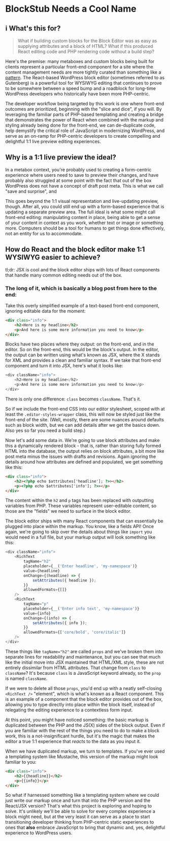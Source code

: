 # BlockStub Needs a Cool Name

## ℹ️ What's this for?

> What if building custom blocks for the Block Editor was as easy as supplying attributes and a block of HTML? What if this produced React editing code and PHP rendering code without a build step?

Here's the premise: many metaboxes and custom blocks being built for clients represent a particular front-end component for a site where the content management needs are more tightly curated than something like a [pattern](https://developer.wordpress.org/block-editor/reference-guides/block-api/block-patterns/). The React-based WordPress block editor (sometimes referred to as Gutenberg) is a powerful tool for WYSIWYG editing that continues to prove to be somewhere between a speed bump and a roadblock for long-time WordPress developers who historically have been more PHP-centric.

The developer workflow being targeted by this work is one where front-end outcomes are prioritized, beginning with the "slice and dice", if you will. By leveraging the familiar parts of PHP-based templating and creating a bridge that demonstrates the power of React when combined with the markup and styling already being done for the front-end, we can de-duplicate code, help demystify the critical role of JavaScript in modernizing WordPress, and serve as an on-ramp for PHP-centric developers to create compelling and delightful 1:1 live preview editing experiences.

## Why is a 1:1 live preview the ideal?

In a metabox context, you're probably used to creating a form-centric experience where users need to save to preview their changes, and have probably also struggled at some point with the fact that out of the box WordPress does not have a concept of draft post meta. This is what we call "save and surprise", and 

This goes beyond the 1:1 visual representation and live-updating preview, though. After all, you could still end up with a form-based experience that is updating a separate preview area. The full ideal is what some might call front-end editing: manipulating content in place, being able to get a sense of your content in context as you work, whether text or image or something more. Computers should be a tool for humans to get things done effectively, not an entity for us to accommodate.

## How do React and the block editor make 1:1 WYSIWYG easier to achieve?

tl;dr: JSX is cool and the block editor ships with lots of React components that handle many common editing needs out of the box.

### The long of it, which is basically a blog post from here to the end:

Take this overly simplified example of a text-based front-end component, ignoring editable data for the moment:

```html
<div class="info">
	<h2>Here is my headline</h2>
	<p>And here is some more information you need to know</p>
</div>
```

Blocks have two places where they output: on the front-end, and in the editor. So on the front-end, this would be the block's output. In the editor, the output can be written using what's known as JSX, where the X stands for XML and provides a clean and familiar syntax. If we take that front-end component and turn it into JSX, here's what it looks like:

```js
<div className="info">
	<h2>Here is my headline</h2>
	<p>And here is some more information you need to know</p>
</div>
```

There is only one difference: `class` becomes `className`. That's it.

So if we include the front-end CSS into our editor stylesheet, scoped with at least the `.editor-styles-wrapper` class, this will now be styled just like the front-end of the site. (Well, mostly, there are some nuances around defaults such as block width, but we can add details after we get the basics down. Also yes so far you need a build step.)

Now let's add some data in. We're going to use block attributes and make this a dynamically rendered block - that is, rather than storing fully formed HTML into the database, the output relies on block attributes, a bit more like post meta minus the issues with drafts and revisions. Again ignoring the details around how attributes are defined and populated, we get something like this:

```html
<div class="info">
	<h2><?php echo $attributes['headline']; ?>></h2>
	<p><?php echo $attributes['info']; ?>></p>
</div>
```

The content within the `h2` and `p` tags has been replaced with outputting variables from PHP. These variables represent user-editable content, so those are the "fields" we need to surface in the block editor.

The block editor ships with many React components that can essentially be plugged into place within the markup. You know, like a fields API! Once again, we're going to skip over the details about things like `import` you would need in a full file, but your markup output will look something like this:

```js
<div className="info">
	<RichText
		tagName="h2"
		placeholder={__('Enter headline', 'my-namespace')}
		value={headline}
		onChange={(headline) => {
			setAttributes({ headline });
		}}
		allowedFormats={[]}
	/>
	<RichText
		tagName="p"
		placeholder={__('Enter info text', 'my-namespace')}
		value={info}
		onChange={(info) => {
			setAttributes({ info });
		}}
		allowedFormats={['core/bold', 'core/italic']}
	/>
</div>
```

These things like `tagName="h2"` are called `props` and we've broken them into separate lines for readability and maintenance, but you can see that much like the initial move into JSX maintained that HTML/XML style, these are not entirely dissimilar from HTML attributes. That change from `class` to `className`? It's because `class` is a JavaScript keyword already, so the `prop` is named `className`.

If we were to delete all those `props`, you'd end up with a neatly self-closing `<RichText />` "element", which is what's known as a React component. This is an example of a component that the block editor provides out of the box, allowing you to type directly into place within the block itself, instead of relegating the editing experience to a contextless form input.

At this point, you might have noticed something: the basic markup is duplicated between the PHP and the JS(X) sides of the block output. Even if you are familiar with the rest of the things you need to do to make a block work, this is a not-insignificant hurdle, but it's the magic that makes the editor a true 1:1 experience that _reacts_ to the data as you input it.

When we have duplicated markup, we turn to templates. If you've ever used a templating system like Mustache, this version of the markup might look familiar to you:

```html
<div class="info">
	<h2>{{headline}}</h2>
	<p>{{info}}</p>
</div>
```

So what if harnessed something like a templating system where we could just write our markup once and turn that into the PHP version and the React/JSX version? That's what this project is exploring and hoping to solve. It's unlikely we'll be able to solve for every complex experience a block might need, but at the very least it can serve as a place to start transitioning developer thinking from PHP-centric static experiences to ones that **also** embrace JavaScript to bring that dynamic and, yes, delightful experience to WordPress users.
